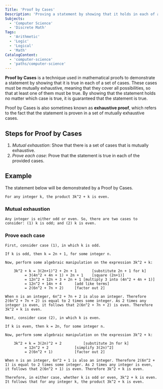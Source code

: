 ```yaml
---
Title: 'Proof by Cases'
Description: 'Proving a statement by showing that it holds in each of a set of mutually exhaustive cases.'
Subjects:
  - 'Computer Science'
  - 'Discrete Math'
Tags:
  - 'Arithmetic'
  - 'Logic'
  - 'Logical'
  - 'Math'
CatalogContent:
  - 'computer-science'
  - 'paths/computer-science'
---
```


**Proof by Cases** is a technique used in mathematical proofs to demonstrate a statement by showing that it is true in each of a set of cases. These cases must be mutually exhaustive, meaning that they cover all possibilities, so that at least one of them must be true. By showing that the statement holds no matter which case is true, it is guaranteed that the statement is true.

Proof by Cases is also sometimes known as **exhaustive proof**, which refers to the fact that the statement is proven in a set of mutually exhaustive cases.

## Steps for Proof by Cases

1. _Mutual exhaustion_: Show that there is a set of cases that is mutually exhaustive.
2. _Prove each case_: Prove that the statement is true in each of the provided cases.

## Example

The statement below will be demonstrated by a Proof by Cases.

```pseudo
For any integer k, the product 3k^2 + k is even.
```

### Mutual exhaustion

```pseudo
Any integer is either odd or even. So, there are two cases to consider: (1) k is odd; and (2) k is even.
```

### Prove each case

```pseudo
First, consider case (1), in which k is odd.

If k is odd, then k = 2n + 1, for some integer n.

Now, perform some algebraic manipulation on the expression 3k^2 + k:

	3k^2 + k = 3(2n+1)^2 + 2n + 1		[substitute 2n + 1 for k]
		 = 3(4n^2 + 4n + 1) + 2n + 1	[square (2n+1)]
		 = 12n^2 + 12n + 3 + 2n + 1	[multiply 3 into (4n^2 + 4n + 1)]
		 = 12n^2 + 14n + 4		[add like terms]
		 = 2(6n^2 + 7n + 2)		[factor out 2]

When n is an integer, 6n^2 + 7n + 2 is also an integer. Therefore 2(6n^2 + 7n + 2) is equal to 2 times some integer. As 2 times any integer is even, it follows that 2(6n^2 + 7n + 2) is even. Therefore 3k^2 + k is even.

Next, consider case (2), in which k is even.

If k is even, then k = 2n, for some integer n.

Now, perform some algebraic manipulation on the expression 3k^2 + k:

	3k^2 + k = 3(2n)^2 + 2			[substitute 2n for k]
		 = 12n^2 + 2			[simplify 3(2n)^2]
		 = 2(6n^2 + 1)			[factor out 2]

When n is an integer, 6n^2 + 1 is also an integer. Therefore 2(6n^2 + 1) is equal to 2 times some integer. As 2 times any integer is even, it follows that 2(6n^2 + 1) is even. Therefore 3k^2 + k is even.

Therefore, in either case, whether k is odd or even, 3k^2 + k is even. It follows that for any integer k, the product 3k^2 + k is even.
```
